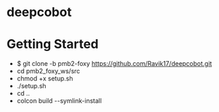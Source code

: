 # deepcobot

# Getting Started

- $ git clone -b pmb2-foxy https://github.com/Ravik17/deepcobot.git
- cd pmb2_foxy_ws/src
- chmod +x setup.sh
- ./setup.sh
- cd ..
- colcon build --symlink-install


